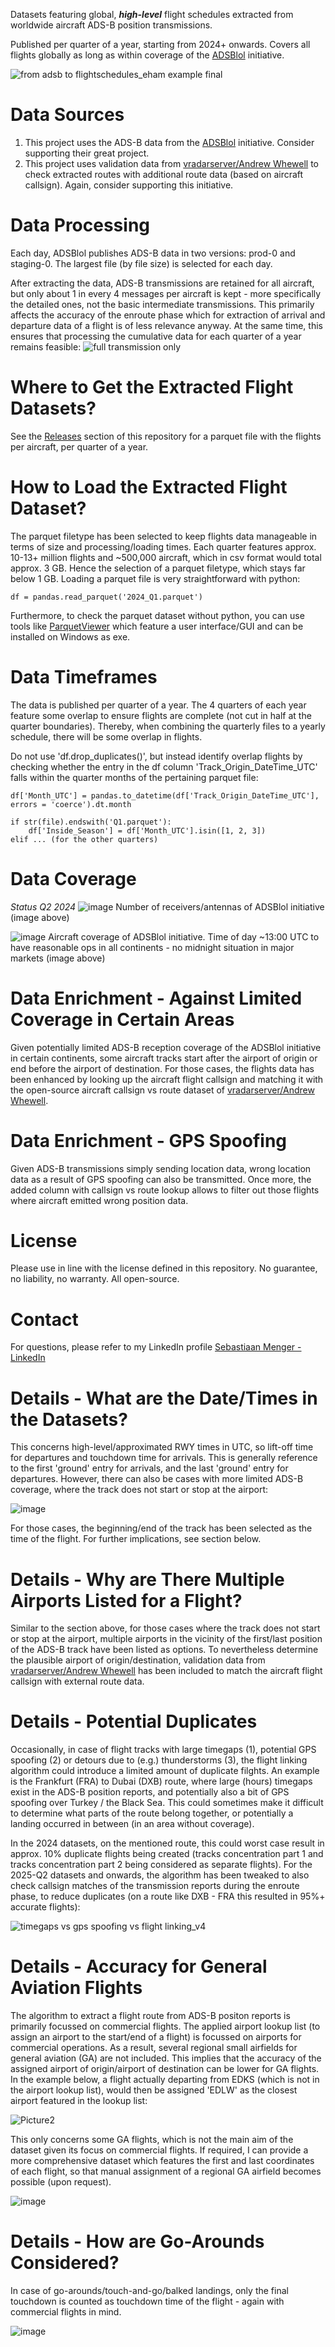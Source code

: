 Datasets featuring global, **_high-level_** flight schedules extracted from worldwide aircraft ADS-B position transmissions.

Published per quarter of a year, starting from 2024+ onwards. Covers all flights globally as long as within coverage of the [ADSBlol](https://github.com/adsblol) initiative.

![from adsb to flightschedules_eham example final](https://github.com/user-attachments/assets/6ec77121-e02c-43f4-99d0-134e8e9db8e2)


# Data Sources
1) This project uses the ADS-B data from the [ADSBlol](https://github.com/adsblol) initiative. Consider supporting their great project.
2) This project uses validation data from [vradarserver/Andrew Whewell](https://github.com/vradarserver/standing-data/tree/main/routes/schema-01) to check extracted routes with additional route data (based on aircraft callsign). Again, consider supporting this initiative.


# Data Processing
Each day, ADSBlol publishes ADS-B data in two versions: prod-0 and staging-0. The largest file (by file size) is selected for each day.

After extracting the data, ADS-B transmissions are retained for all aircraft, but only about 1 in every 4 messages per aircraft is kept - more specifically the detailed ones, not the basic intermediate transmissions. This primarily affects the accuracy of the enroute phase which for extraction of arrival and departure data of a flight is of less relevance anyway. At the same time, this ensures that processing the cumulative data for each quarter of a year remains feasible:
![full transmission only](https://github.com/user-attachments/assets/b029b3a1-c431-4c2a-8b52-21170b2b1d30)


# Where to Get the Extracted Flight Datasets?
See the [Releases](https://github.com/MrAirspace/aircraft-flight-logs/releases) section of this repository for a parquet file with the flights per aircraft, per quarter of a year.


# How to Load the Extracted Flight Dataset?
The parquet filetype has been selected to keep flights data manageable in terms of size and processing/loading times. Each quarter features approx. 10-13+ million flights and ~500,000 aircraft, which in csv format would total approx. 3 GB. Hence the selection of a parquet filetype, which stays far below 1 GB.
Loading a parquet file is very straightforward with python:

`df = pandas.read_parquet('2024_Q1.parquet')`

Furthermore, to check the parquet dataset without python, you can use tools like [ParquetViewer](https://github.com/mukunku/ParquetViewer) which feature a user interface/GUI and can be installed on Windows as exe.


# Data Timeframes
The data is published per quarter of a year. The 4 quarters of each year feature some overlap to ensure flights are complete (not cut in half at the quarter boundaries). Thereby, when combining the quarterly files to a yearly schedule, there will be some overlap in flights.

Do not use 'df.drop_duplicates()', but instead identify overlap flights by checking whether the entry in the df column 'Track_Origin_DateTime_UTC' falls within the quarter months of the pertaining parquet file:

```
df['Month_UTC'] = pandas.to_datetime(df['Track_Origin_DateTime_UTC'], errors = 'coerce').dt.month

if str(file).endswith('Q1.parquet'):
    df['Inside_Season'] = df['Month_UTC'].isin([1, 2, 3])
elif ... (for the other quarters)
```


# Data Coverage
_Status Q2 2024_
![image](https://github.com/user-attachments/assets/92117619-ecc2-48f3-bc73-07407cca4445)
Number of receivers/antennas of ADSBlol initiative (image above)

![image](https://github.com/user-attachments/assets/b96a126c-00aa-4076-9882-f5a84669eb13)
Aircraft coverage of ADSBlol initiative. Time of day ~13:00 UTC to have reasonable ops in all continents - no midnight situation in major markets (image above)


# Data Enrichment - Against Limited Coverage in Certain Areas
Given potentially limited ADS-B reception coverage of the ADSBlol initiative in certain continents, some aircraft tracks start after the airport of origin or end before the airport of destination. For those cases, the flights data has been enhanced by looking up the aircraft flight callsign and matching it with the open-source aircraft callsign vs route dataset of [vradarserver/Andrew Whewell](https://github.com/vradarserver/standing-data/tree/main/routes/schema-01).


# Data Enrichment - GPS Spoofing
Given ADS-B transmissions simply sending location data, wrong location data as a result of GPS spoofing can also be transmitted. Once more, the added column with callsign vs route lookup allows to filter out those flights where aircraft emitted wrong position data.


# License
Please use in line with the license defined in this repository. No guarantee, no liability, no warranty. All open-source.


# Contact
For questions, please refer to my LinkedIn profile [Sebastiaan Menger - LinkedIn](https://de.linkedin.com/in/sebastiaanmenger)


# Details - What are the Date/Times in the Datasets?
This concerns high-level/approximated RWY times in UTC, so lift-off time for departures and touchdown time for arrivals. This is generally reference to the first 'ground' entry for arrivals, and the last 'ground' entry for departures. However, there can also be cases with more limited ADS-B coverage, where the track does not start or stop at the airport:

![image](https://github.com/user-attachments/assets/6c5e04a3-3268-4d6f-91cc-9f1ab479028b)

For those cases, the beginning/end of the track has been selected as the time of the flight. For further implications, see section below.


# Details - Why are There Multiple Airports Listed for a Flight?
Similar to the section above, for those cases where the track does not start or stop at the airport, multiple airports in the vicinity of the first/last position of the ADS-B track have been listed as options.
To nevertheless determine the plausible airport of origin/destination, validation data from [vradarserver/Andrew Whewell](https://github.com/vradarserver/standing-data/tree/main/routes/schema-01) has been included to match the aircraft flight callsign with external route data.


# Details - Potential Duplicates
Occasionally, in case of flight tracks with large timegaps (1), potential GPS spoofing (2) or detours due to (e.g.) thunderstorms (3), the flight linking algorithm could introduce a limited amount of duplicate filghts. An example is the Frankfurt (FRA) to Dubai (DXB) route, where large (hours) timegaps exist in the ADS-B position reports, and potentially also a bit of GPS spoofing over Turkey / the Black Sea. This could sometimes make it difficult to determine what parts of the route belong together, or potentially a landing occurred in between (in an area without coverage).

In the 2024 datasets, on the mentioned route, this could worst case result in approx. 10% duplicate flights being created (tracks concentration part 1 and tracks concentration part 2 being considered as separate flights). For the 2025-Q2 datasets and onwards, the algorithm has been tweaked to also check callsign matches of the transmission reports during the enroute phase, to reduce duplicates (on a route like DXB - FRA this resulted in 95%+ accurate flights):

![timegaps vs gps spoofing vs flight linking_v4](https://github.com/user-attachments/assets/25e8ae56-2823-4764-9e4f-07dd74c04fa5)


# Details - Accuracy for General Aviation Flights
The algorithm to extract a flight route from ADS-B positon reports is primarily focussed on commercial flights. The applied airport lookup list (to assign an airport to the start/end of a flight) is focussed on airports for commercial operations. As a result, several regional small airfields for general aviation (GA) are not included. This implies that the accuracy of the assigned airport of origin/airport of destination can be lower for GA flights. In the example below, a flight actually departing from EDKS (which is not in the airport lookup list), would then be assigned 'EDLW' as the closest airport featured in the lookup list:

![Picture2](https://github.com/user-attachments/assets/e0dc6439-59f0-417b-a902-62125390e89d)

This only concerns some GA flights, which is not the main aim of the dataset given its focus on commercial flights. If required, I can provide a more comprehensive dataset which features the first and last coordinates of each flight, so that manual assignment of a regional GA airfield becomes possible (upon request).

![image](https://github.com/user-attachments/assets/fb43b350-3193-4b35-ace4-6cb571e66c12)


# Details - How are Go-Arounds Considered?
In case of go-arounds/touch-and-go/balked landings, only the final touchdown is counted as touchdown time of the flight - again with commercial flights in mind.

![image](https://github.com/user-attachments/assets/96de9c02-a204-4d1e-8198-3cb0069e93e2)
